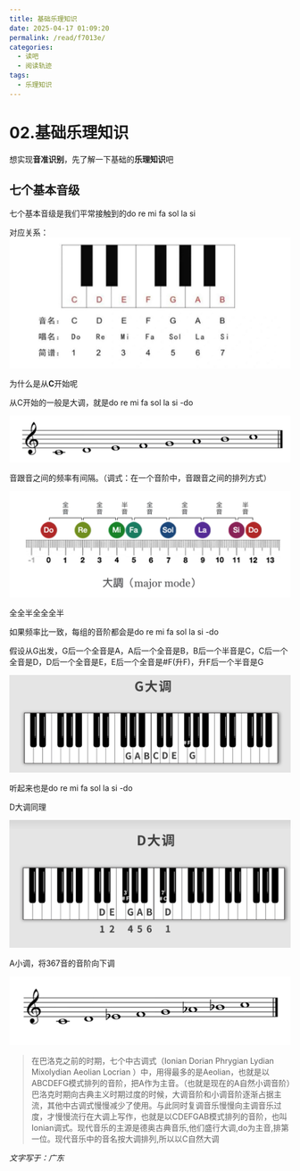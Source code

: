 ```yaml
---
title: 基础乐理知识
date: 2025-04-17 01:09:20
permalink: /read/f7013e/
categories:
  - 读吧
  - 阅读轨迹
tags:
  - 乐理知识
---
```



# 02.基础乐理知识

想实现**音准识别**，先了解一下基础的**乐理知识**吧

<!-- more -->   

## 七个基本音级

七个基本音级是我们平常接触到的do re mi fa sol la si

对应关系：![image-20250417020345144](../../.vuepress/public/blog_images/image-20250417020345144.png)

为什么是从**C**开始呢

从C开始的一般是大调，就是do re mi fa sol la si -do

![image-20250417012602611](../../.vuepress/public/blog_images/image-20250417012602611.png)

音跟音之间的频率有间隔。（调式：在一个音阶中，音跟音之间的排列方式）

![image-20250417012717754](../../.vuepress/public/blog_images/image-20250417012717754.png)

全全半全全全半

如果频率比一致，每组的音阶都会是do re mi fa sol la si -do

假设从G出发，G后一个全音是A，A后一个全音是B，B后一个半音是C，C后一个全音是D，D后一个全音是E，E后一个全音是#F(升F)，升F后一个半音是G

![image-20250417014257823](../../.vuepress/public/blog_images/image-20250417014257823.png)

听起来也是do re mi fa sol la si -do

D大调同理

![image-20250417014506743](../../.vuepress/public/blog_images/image-20250417014506743.png)

A小调，将367音的音阶向下调

![image-20250417012829806](../../.vuepress/public/blog_images/image-20250417012829806.png)

> 在巴洛克之前的时期，七个中古调式（Ionian Dorian Phrygian Lydian Mixolydian Aeolian Locrian ）中，用得最多的是Aeolian，也就是以ABCDEFG模式排列的音阶，把A作为主音。（也就是现在的A自然小调音阶）巴洛克时期向古典主义时期过度的时候，大调音阶和小调音阶逐渐占据主流，其他中古调式慢慢减少了使用。与此同时复调音乐慢慢向主调音乐过度，才慢慢流行在大调上写作，也就是以CDEFGAB模式排列的音阶，也叫Ionian调式。现代音乐的主源是德奥古典音乐,他们盛行大调,do为主音,排第一位。现代音乐中的音名按大调排列,所以以C自然大调



*文字写于：广东*
